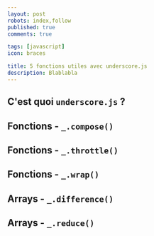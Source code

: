 ```yaml
---
layout: post
robots: index,follow
published: true
comments: true

tags: [javascript]
icon: braces

title: 5 fonctions utiles avec underscore.js
description: Blablabla
---
```


## C'est quoi `underscore.js` ?

## Fonctions - `_.compose()`

## Fonctions - `_.throttle()`

## Fonctions - `_.wrap()`

## Arrays - `_.difference()`

## Arrays - `_.reduce()`
